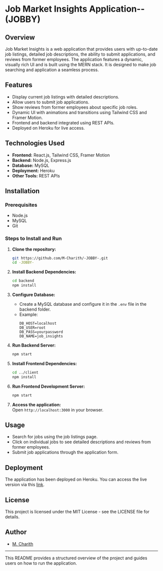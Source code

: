 # Job Market Insights Application--(JOBBY)


## Overview
Job Market Insights is a web application that provides users with up-to-date job listings, detailed job descriptions, the ability to submit applications, and reviews from former employees. The application features a dynamic, visually rich UI and is built using the MERN stack. It is designed to make job searching and application a seamless process.

## Features
- Display current job listings with detailed descriptions.
- Allow users to submit job applications.
- Show reviews from former employees about specific job roles.
- Dynamic UI with animations and transitions using Tailwind CSS and Framer Motion.
- Frontend and backend integrated using REST APIs.
- Deployed on Heroku for live access.

## Technologies Used
- **Frontend:** React.js, Tailwind CSS, Framer Motion
- **Backend:** Node.js, Express.js
- **Database:** MySQL
- **Deployment:** Heroku
- **Other Tools:** REST APIs

## Installation

### Prerequisites
- Node.js
- MySQL
- Git

### Steps to Install and Run

1. **Clone the repository:**
   ```bash
   git https://github.com/M-Charith/-JOBBY-.git
   cd -JOBBY-
   ```

2. **Install Backend Dependencies:**
   ```bash
   cd backend
   npm install
   ```

3. **Configure Database:**
   - Create a MySQL database and configure it in the `.env` file in the backend folder.
   - Example:
     ```
     DB_HOST=localhost
     DB_USER=root
     DB_PASS=yourpassword
     DB_NAME=job_insights
     ```

4. **Run Backend Server:**
   ```bash
   npm start
   ```

5. **Install Frontend Dependencies:**
   ```bash
   cd ../client
   npm install
   ```

6. **Run Frontend Development Server:**
   ```bash
   npm start
   ```

7. **Access the application:**  
   Open `http://localhost:3000` in your browser.

## Usage
- Search for jobs using the job listings page.
- Click on individual jobs to see detailed descriptions and reviews from former employees.
- Submit job applications through the application form.

## Deployment
The application has been deployed on Heroku. You can access the live version via this [link](#).

## License
This project is licensed under the MIT License - see the LICENSE file for details.

## Author
- [M. Charith](https://github.com/M-Charith)

---

This README provides a structured overview of the project and guides users on how to run the application.

